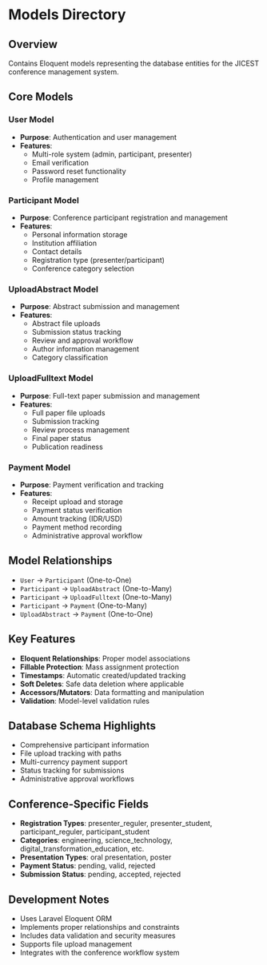 # Models Directory

## Overview
Contains Eloquent models representing the database entities for the JICEST conference management system.

## Core Models

### User Model
- **Purpose**: Authentication and user management
- **Features**:
  - Multi-role system (admin, participant, presenter)
  - Email verification
  - Password reset functionality
  - Profile management

### Participant Model
- **Purpose**: Conference participant registration and management
- **Features**:
  - Personal information storage
  - Institution affiliation
  - Contact details
  - Registration type (presenter/participant)
  - Conference category selection

### UploadAbstract Model
- **Purpose**: Abstract submission and management
- **Features**:
  - Abstract file uploads
  - Submission status tracking
  - Review and approval workflow
  - Author information management
  - Category classification

### UploadFulltext Model
- **Purpose**: Full-text paper submission and management
- **Features**:
  - Full paper file uploads
  - Submission tracking
  - Review process management
  - Final paper status
  - Publication readiness

### Payment Model
- **Purpose**: Payment verification and tracking
- **Features**:
  - Receipt upload and storage
  - Payment status verification
  - Amount tracking (IDR/USD)
  - Payment method recording
  - Administrative approval workflow

## Model Relationships
- `User` → `Participant` (One-to-One)
- `Participant` → `UploadAbstract` (One-to-Many)
- `Participant` → `UploadFulltext` (One-to-Many)
- `Participant` → `Payment` (One-to-Many)
- `UploadAbstract` → `Payment` (One-to-One)

## Key Features
- **Eloquent Relationships**: Proper model associations
- **Fillable Protection**: Mass assignment protection
- **Timestamps**: Automatic created/updated tracking
- **Soft Deletes**: Safe data deletion where applicable
- **Accessors/Mutators**: Data formatting and manipulation
- **Validation**: Model-level validation rules

## Database Schema Highlights
- Comprehensive participant information
- File upload tracking with paths
- Multi-currency payment support
- Status tracking for submissions
- Administrative approval workflows

## Conference-Specific Fields
- **Registration Types**: presenter_reguler, presenter_student, participant_reguler, participant_student
- **Categories**: engineering, science_technology, digital_transformation_education, etc.
- **Presentation Types**: oral presentation, poster
- **Payment Status**: pending, valid, rejected
- **Submission Status**: pending, accepted, rejected

## Development Notes
- Uses Laravel Eloquent ORM
- Implements proper relationships and constraints
- Includes data validation and security measures
- Supports file upload management
- Integrates with the conference workflow system